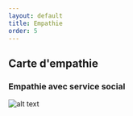 ```yaml
---
layout: default
title: Empathie
order: 5
---
```

## Carte d'empathie

### Empathie avec service social 
![alt text]({{site.baseurl}}/Empathie-Pole-Social/images/carte-empathie-service-social.png)

<!-- new slide -->